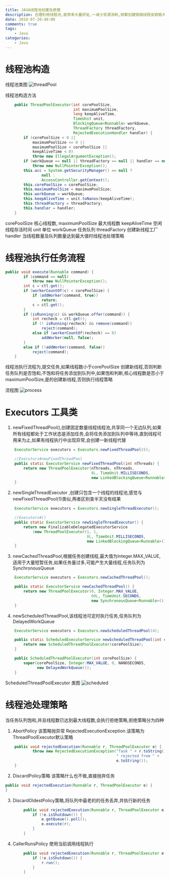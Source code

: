 ```yaml
---
title: JAVA线程池创建及原理
description: 合理利用线程池,能带来大量好处,一减少资源消耗,频繁创建销毁线程会销毁大量资源,二是提高响应速度,减少创建的时间,还可以进行线程的管理
date: 2018-07-20:40:00
comments: true
tags: 
    - Java
categories:
    - Java
---
```


# 线程池构造
线程池类图
![threadPool][threadPool]

线程池构造方法

```java
    public ThreadPoolExecutor(int corePoolSize,
                              int maximumPoolSize,
                              long keepAliveTime,
                              TimeUnit unit,
                              BlockingQueue<Runnable> workQueue,
                              ThreadFactory threadFactory,
                              RejectedExecutionHandler handler) {
        if (corePoolSize < 0 ||
            maximumPoolSize <= 0 ||
            maximumPoolSize < corePoolSize ||
            keepAliveTime < 0)
            throw new IllegalArgumentException();
        if (workQueue == null || threadFactory == null || handler == null)
            throw new NullPointerException();
        this.acc = System.getSecurityManager() == null ?
                null :
                AccessController.getContext();
        this.corePoolSize = corePoolSize;
        this.maximumPoolSize = maximumPoolSize;
        this.workQueue = workQueue;
        this.keepAliveTime = unit.toNanos(keepAliveTime);
        this.threadFactory = threadFactory;
        this.handler = handler;
    }
```
corePoolSize 核心线程数,
maximumPoolSize 最大线程数
keepAliveTime 空闲线程存活时间
unit 单位
workQueue 任务队列
threadFactory 创建新线程工厂
handler 当线程数量及队列数量达到最大值时线程池处理策略

# 线程池执行任务流程
```java
public void execute(Runnable command) {
        if (command == null)
            throw new NullPointerException();
        int c = ctl.get();
        if (workerCountOf(c) < corePoolSize) {
            if (addWorker(command, true))
                return;
            c = ctl.get();
        }
        if (isRunning(c) && workQueue.offer(command)) {
            int recheck = ctl.get();
            if (! isRunning(recheck) && remove(command))
                reject(command);
            else if (workerCountOf(recheck) == 0)
                addWorker(null, false);
        }
        else if (!addWorker(command, false))
            reject(command);
    }
```

线程池执行流程为,提交任务,如果线程数小于corePoolSize 创建新线程,否则判断任务队列是否饱和,不饱和将任务添加到队列中,如果饱和判断,核心线程数是否小于maximumPoolSize,是的创建新线程,否则执行线程策略

流程图
![process][process]

# Executors 工具类
1. newFixedThreadPool(),创建固定数量线程线程池,共享同一个无边队列,如果所有线程都处于工作状态是添加任务,会将任务添加到队列中等待,直到线程可用来为止,如果有线程执行中出现异常,会创建一新线程代替
```java
    ExecutorService executors = Executors.newFixedThreadPool(5);

    //Executors#newFixedThreadPool
    public static ExecutorService newFixedThreadPool(int nThreads) {
        return new ThreadPoolExecutor(nThreads, nThreads,
                                      0L, TimeUnit.MILLISECONDS,
                                      new LinkedBlockingQueue<Runnable>());
    }
```

2. newSingleThreadExecutor ,创建只包含一个线程的线程池,感觉与newFixedThreadPool(1)类似,两者区别查半天没有结果
```java
    ExecutorService executors = Executors.newSingleThreadExecutor();

    //Executors#()
    public static ExecutorService newSingleThreadExecutor() {
        return new FinalizableDelegatedExecutorService
            (new ThreadPoolExecutor(1, 1,
                                    0L, TimeUnit.MILLISECONDS,
                                    new LinkedBlockingQueue<Runnable>()));
    }
```
3. newCachedThreadPool,根据任务创建线程,最大值为Integer.MAX_VALUE,适用于大量短暂任务,如果任务量过多,可能产生大量线程,任务队列为SynchronousQueue
```java
    ExecutorService executors = Executors.newCachedThreadPool();

    public static ExecutorService newCachedThreadPool() {
        return new ThreadPoolExecutor(0, Integer.MAX_VALUE,
                                      60L, TimeUnit.SECONDS,
                                      new SynchronousQueue<Runnable>());
    }
```
4. newScheduledThreadPool,该线程池可定时执行任务,任务队列为DelayedWorkQueue
```java
    ExecutorService executors = Executors.newScheduledThreadPool(4);

    public static ScheduledExecutorService newScheduledThreadPool(int corePoolSize) {
        return new ScheduledThreadPoolExecutor(corePoolSize);
    }

    public ScheduledThreadPoolExecutor(int corePoolSize) {
        super(corePoolSize, Integer.MAX_VALUE, 0, NANOSECONDS,
              new DelayedWorkQueue());
    }
```
ScheduledThreadPoolExecutor 类图
![scheduled][scheduled]

# 线程池处理策略

当任务队列饱和,并且线程数已达到最大线程数,会执行拒绝策略,拒绝策略分为四种
1. AbortPolicy 该策略抛异常 RejectedExecutionException.该策略为ThreadPoolExecutor默认策略
```java
    public void rejectedExecution(Runnable r, ThreadPoolExecutor e) {
            throw new RejectedExecutionException("Task " + r.toString() +
                                                 " rejected from " +
                                                 e.toString());
    }
```

2. DiscardPolicy策略 该策略什么也不做,直接抛弃任务
```java
public void rejectedExecution(Runnable r, ThreadPoolExecutor e) {
}
```
3. DiscardOldestPolicy策略,将队列中最老的的任务丢弃,并执行新的任务
```java
        public void rejectedExecution(Runnable r, ThreadPoolExecutor e) {
            if (!e.isShutdown()) {
                e.getQueue().poll();
                e.execute(r);
            }
        }
```
4. CallerRunsPolicy 使用当前调用线程执行

```java
        public void rejectedExecution(Runnable r, ThreadPoolExecutor e) {
            if (!e.isShutdown()) {
                r.run();
            }
        }
```
[threadPool]:/images/jdk/threadPool.png
[process]:/images/jdk/process.png
[scheduled]:/images/jdk/scheduled.png